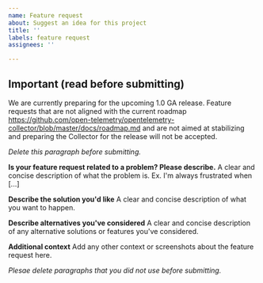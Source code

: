 ```yaml
---
name: Feature request
about: Suggest an idea for this project
title: ''
labels: feature request
assignees: ''

---
```


## Important (read before submitting)
We are currently preparing for the upcoming 1.0 GA release. Feature requests that are not aligned with
the current roadmap https://github.com/open-telemetry/opentelemetry-collector/blob/master/docs/roadmap.md
and are not aimed at stabilizing and preparing the Collector for the release will not be accepted.

_Delete this paragraph before submitting._

**Is your feature request related to a problem? Please describe.**
A clear and concise description of what the problem is. Ex. I'm always frustrated when [...]

**Describe the solution you'd like**
A clear and concise description of what you want to happen.

**Describe alternatives you've considered**
A clear and concise description of any alternative solutions or features you've considered.

**Additional context**
Add any other context or screenshots about the feature request here.

_Plesae delete paragraphs that you did not use before submitting._
